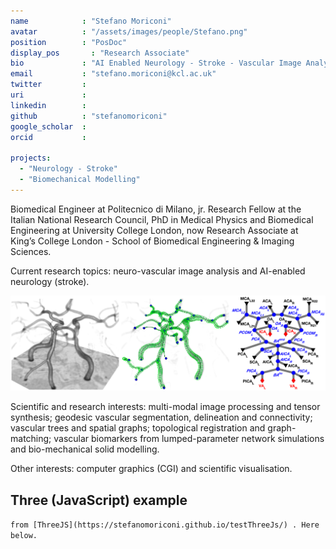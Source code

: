 ```yaml
---
name            : "Stefano Moriconi"
avatar          : "/assets/images/people/Stefano.png"
position        : "PosDoc"
display_pos		  : "Research Associate"
bio             : "AI Enabled Neurology - Stroke - Vascular Image Analysis"
email           : "stefano.moriconi@kcl.ac.uk"
twitter         :
uri             :
linkedin        :
github          : "stefanomoriconi"
google_scholar  :
orcid           :

projects:
  - "Neurology - Stroke"
  - "Biomechanical Modelling"
---
```


Biomedical Engineer at Politecnico di Milano, jr. Research Fellow at the Italian National Research Council, PhD in Medical Physics and Biomedical Engineering at University College London, now Research Associate at King’s College London - School of Biomedical Engineering & Imaging Sciences.

Current research topics: neuro-vascular image analysis and AI-enabled neurology (stroke).

![Circle of Willis - MR angiography, geodesic segmentation, vascular graph and lumped-parameter network](/assets/models/CoW_NVIA.png)

Scientific and research interests: multi-modal image processing and tensor synthesis; geodesic vascular segmentation, delineation and connectivity; vascular trees and spatial graphs; topological registration and graph-matching; vascular biomarkers from lumped-parameter network simulations and bio-mechanical solid modelling.

Other interests: computer graphics (CGI) and scientific visualisation.

<!-- # JAVASCRIPT EXAMPLES -->
<!-- ## Hello world
<script type="text/javascript" language="JavaScript">
   document.writeln( "Hello World" );
</script> -->

## Three (JavaScript) example
`from [ThreeJS](https://stefanomoriconi.github.io/testThreeJs/) . Here below.`

<canvas id="threejs-container" style="height: 400px; max-width: 600px; width: 100%; display:block; margin-left: auto;
    margin-right: auto;" ></canvas>

<!-- <script type="module" src="/assets/js/three/three.js"></script> -->
<script type="module" src="/assets/js/three/three.js"></script>
<script type="module" src="/assets/js/three/models/vessel.js"></script>
